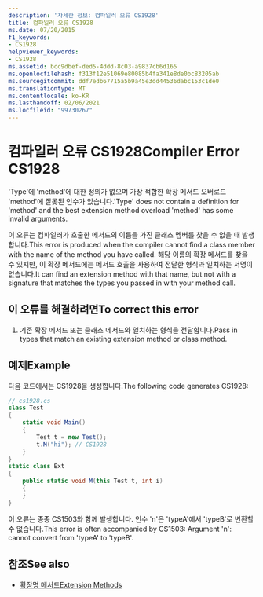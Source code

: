 ```yaml
---
description: '자세한 정보: 컴파일러 오류 CS1928'
title: 컴파일러 오류 CS1928
ms.date: 07/20/2015
f1_keywords:
- CS1928
helpviewer_keywords:
- CS1928
ms.assetid: bcc9dbef-ded5-4ddd-8c03-a9837cb6d165
ms.openlocfilehash: f313f12e51069e80085b4fa341e8de0bc83205ab
ms.sourcegitcommit: ddf7edb67715a5b9a45e3dd44536dabc153c1de0
ms.translationtype: MT
ms.contentlocale: ko-KR
ms.lasthandoff: 02/06/2021
ms.locfileid: "99730267"
---
```

# <a name="compiler-error-cs1928"></a><span data-ttu-id="d395c-103">컴파일러 오류 CS1928</span><span class="sxs-lookup"><span data-stu-id="d395c-103">Compiler Error CS1928</span></span>

<span data-ttu-id="d395c-104">'Type'에 'method'에 대한 정의가 없으며 가장 적합한 확장 메서드 오버로드 'method'에 잘못된 인수가 있습니다.</span><span class="sxs-lookup"><span data-stu-id="d395c-104">'Type' does not contain a definition for 'method' and the best extension method overload 'method' has some invalid arguments.</span></span>  
  
 <span data-ttu-id="d395c-105">이 오류는 컴파일러가 호출한 메서드의 이름을 가진 클래스 멤버를 찾을 수 없을 때 발생합니다.</span><span class="sxs-lookup"><span data-stu-id="d395c-105">This error is produced when the compiler cannot find a class member with the name of the method you have called.</span></span> <span data-ttu-id="d395c-106">해당 이름의 확장 메서드를 찾을 수 있지만, 이 확장 메서드에는 메서드 호출을 사용하여 전달한 형식과 일치하는 서명이 없습니다.</span><span class="sxs-lookup"><span data-stu-id="d395c-106">It can find an extension method with that name, but not with a signature that matches the types you passed in with your method call.</span></span>  
  
## <a name="to-correct-this-error"></a><span data-ttu-id="d395c-107">이 오류를 해결하려면</span><span class="sxs-lookup"><span data-stu-id="d395c-107">To correct this error</span></span>  
  
1. <span data-ttu-id="d395c-108">기존 확장 메서드 또는 클래스 메서드와 일치하는 형식을 전달합니다.</span><span class="sxs-lookup"><span data-stu-id="d395c-108">Pass in types that match an existing extension method or class method.</span></span>  
  
## <a name="example"></a><span data-ttu-id="d395c-109">예제</span><span class="sxs-lookup"><span data-stu-id="d395c-109">Example</span></span>  

 <span data-ttu-id="d395c-110">다음 코드에서는 CS1928을 생성합니다.</span><span class="sxs-lookup"><span data-stu-id="d395c-110">The following code generates CS1928:</span></span>  
  
```csharp  
// cs1928.cs  
class Test  
{  
    static void Main()  
    {  
        Test t = new Test();  
        t.M("hi"); // CS1928  
    }  
}  
static class Ext  
{  
    public static void M(this Test t, int i)  
    {  
    }  
}  
```  
  
 <span data-ttu-id="d395c-111">이 오류는 종종 CS1503와 함께 발생합니다. 인수 'n'은 'typeA'에서 'typeB'로 변환할 수 없습니다.</span><span class="sxs-lookup"><span data-stu-id="d395c-111">This error is often accompanied by CS1503: Argument 'n': cannot convert from 'typeA' to 'typeB'.</span></span>  
  
## <a name="see-also"></a><span data-ttu-id="d395c-112">참조</span><span class="sxs-lookup"><span data-stu-id="d395c-112">See also</span></span>

- [<span data-ttu-id="d395c-113">확장명 메서드</span><span class="sxs-lookup"><span data-stu-id="d395c-113">Extension Methods</span></span>](../programming-guide/classes-and-structs/extension-methods.md)
